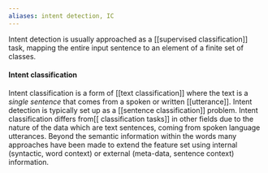 ```yaml
---
aliases: intent detection, IC
---
```

Intent detection is usually approached as a [[supervised classification]] task, mapping the entire input sentence to an element of a finite set of classes.
#### Intent classification
Intent classification is a form of [[text classification]] where the text is a *single sentence* that comes from a spoken or written [[utterance]]. Intent detection is typically set up as a [[sentence classification]] problem. Intent classification differs from[[ classification tasks]] in other fields due to the nature of the data which are text sentences, coming from spoken language utterances. Beyond the semantic information within the words many approaches have been made to extend the feature set using internal (syntactic, word context) or external (meta-data, sentence context) information.
